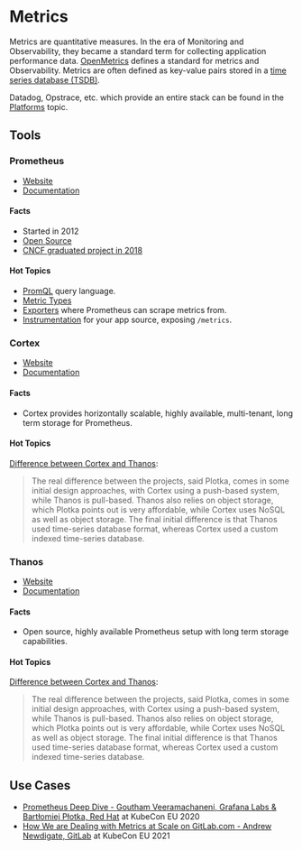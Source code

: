 
# Metrics 

Metrics are quantitative measures. In the era of Monitoring and Observability, they became a standard term for collecting application performance data. [OpenMetrics](../collections-specs#openmetrics) defines a standard for metrics and Observability. Metrics are often defined as key-value pairs stored in a [time series database (TSDB)](https://en.wikipedia.org/wiki/Time_series_database). 

Datadog, Opstrace, etc. which provide an entire stack can be found in the [Platforms](../platforms) topic. 

## Tools

### Prometheus 

- [Website](https://prometheus.io/)
- [Documentation](https://prometheus.io/docs/introduction/overview/)

#### Facts

- Started in 2012
- [Open Source](https://github.com/prometheus)
- [CNCF graduated project in 2018](https://www.cncf.io/announcements/2018/08/09/prometheus-graduates/)

#### Hot Topics 

- [PromQL](https://prometheus.io/docs/prometheus/latest/querying/basics/) query language.
- [Metric Types](https://prometheus.io/docs/concepts/metric_types/)
- [Exporters](https://prometheus.io/docs/instrumenting/exporters/) where Prometheus can scrape metrics from.
- [Instrumentation](https://prometheus.io/docs/instrumenting/clientlibs/) for your app source, exposing `/metrics`. 

### Cortex 

- [Website](https://cortexmetrics.io/)
- [Documentation](https://cortexmetrics.io/docs/)

#### Facts

- Cortex provides horizontally scalable, highly available, multi-tenant, long term storage for Prometheus.

#### Hot Topics 

[Difference between Cortex and Thanos](https://thenewstack.io/thanos-takes-scalable-highly-available-prometheus-monitoring-to-cncf-incubation/):

> The real difference between the projects, said Plotka, comes in some initial design approaches, with Cortex using a push-based system, while Thanos is pull-based. Thanos also relies on object storage, which Plotka points out is very affordable, while Cortex uses NoSQL as well as object storage. The final initial difference is that Thanos used time-series database format, whereas Cortex used a custom indexed time-series database.

### Thanos

- [Website](https://thanos.io/)
- [Documentation](https://thanos.io/tip/thanos/getting-started.md/)

#### Facts

- Open source, highly available Prometheus setup with long term storage capabilities.

#### Hot Topics 

[Difference between Cortex and Thanos](https://thenewstack.io/thanos-takes-scalable-highly-available-prometheus-monitoring-to-cncf-incubation/):

> The real difference between the projects, said Plotka, comes in some initial design approaches, with Cortex using a push-based system, while Thanos is pull-based. Thanos also relies on object storage, which Plotka points out is very affordable, while Cortex uses NoSQL as well as object storage. The final initial difference is that Thanos used time-series database format, whereas Cortex used a custom indexed time-series database.


## Use Cases 

- [Prometheus Deep Dive - Goutham Veeramachaneni, Grafana Labs & Bartłomiej Płotka, Red Hat](https://www.youtube.com/watch?v=Xx16tAoqw70) at KubeCon EU 2020
- [How We are Dealing with Metrics at Scale on GitLab.com - Andrew Newdigate, GitLab](https://www.youtube.com/watch?v=6sfr2IGJQXk) at KubeCon EU 2021